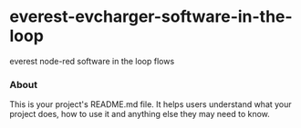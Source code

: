 everest-evcharger-software-in-the-loop
======================================

everest node-red software in the loop flows 

### About

This is your project's README.md file. It helps users understand what your
project does, how to use it and anything else they may need to know.